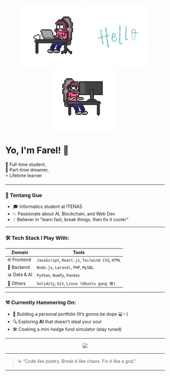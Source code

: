 <div align="center">
  <img src="/gifs/csguy.gif" width="200" height="200" />
  <img src="/gifs/hello.gif" width="200" height="200" />
  <img src="/gifs/csnotguy.gif" width="200" height="200" />
</div>

<h1 align="start">Yo, I'm Farel! 👋</h1>

<p align="start">
  🚀 Full-time student, <br/>
  🎯 Part-time dreamer, <br/>
  ⚡ Lifetime learner
</p>

---

### 🧠 Tentang Gue
- 🎓 Informatics student at ITENAS  
- 💥 Passionate about AI, Blockchain, and Web Dev  
- 💡 Believer in “learn fast, break things, then fix it cooler”  

---

### 🛠️ Tech Stack I Play With:
| Domain | Tools |
|--------|-------|
| 🌐 Frontend | `JavaScript`, `React.js`, `Tailwind CSS`, `HTML` |
| 🔧 Backend | `Node.js`, `Laravel`, `PHP`, `MySQL` |
| 📊 Data & AI | `Python`, `NumPy`, `Pandas` |
| 🧙 Others | `Solidity`, `Git`, `Linux (Ubuntu gang 😎)` |

---

### ⚒️ Currently Hammering On:
- 🚧 Building a personal portfolio (It’s gonna be dope 💻✨)
- 🔍 Exploring **AI** that doesn’t steal your soul  
- 🛠️ Cooking a mini hedge fund simulator (stay tuned)  

---

<p align="center">
  <img src="https://readme-typing-svg.herokuapp.com?center=true&vCenter=true&lines=Code.+Sleep.+Debug.+Repeat.;Just+a+guy+who+loves+tech.;Currently+learning+everything+cool+🔥" />
</p>

---

> ☕ “Code like poetry. Break it like chaos. Fix it like a god.”

---

